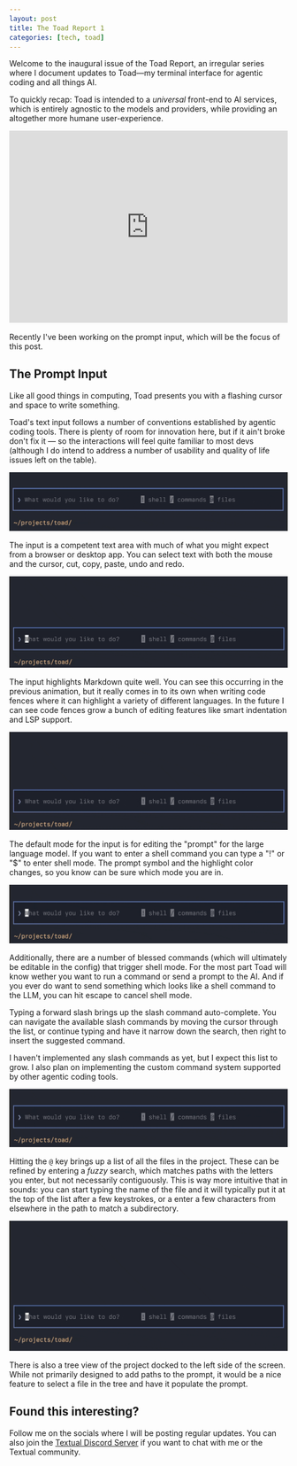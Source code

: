 ```yaml
---
layout: post
title: The Toad Report 1
categories: [tech, toad]
---
```


Welcome to the inaugural issue of the Toad Report, an irregular series where I document updates to Toad&mdash;my terminal interface for agentic coding and all things AI.

To quickly recap: Toad is intended to a *universal* front-end to AI services, which is entirely agnostic to the models and providers, while providing an altogether more humane user-experience.

<iframe width="100%" style="aspect-ratio:16/11;" src="https://www.youtube.com/embed/fSE44AuiC8k" title="Toad Report 1 - video demonstration" frameborder="0" allow="accelerometer; autoplay; clipboard-write; encrypted-media; gyroscope; picture-in-picture; web-share" referrerpolicy="strict-origin-when-cross-origin" allowfullscreen></iframe>

Recently I've been working on the prompt input, which will be the focus of this post.

## The Prompt Input

Like all good things in computing, Toad presents you with a flashing cursor and space to write something.

Toad's text input follows a number of conventions established by agentic coding tools.
There is plenty of room for innovation here, but if it ain't broke don't fix it &mdash; so the interactions will feel quite familiar to most devs (although I do intend to address a number of usability and quality of life issues left on the table).

![The flashing cursor is the software developer's chisel and the empty prompt their block of marble](../images/toadreport1/prompt.gif)

The input is a competent text area with much of what you might expect from a browser or desktop app.
You can select text with both the mouse and the cursor, cut, copy, paste, undo and redo.

![Toad Text Area](../images/toadreport1/babies.gif)

The input highlights Markdown quite well.
You can see this occurring in the previous animation, but it really comes in to its own when writing code fences where it can highlight a variety of different languages.
In the future I can see code fences grow a bunch of editing features like smart indentation and LSP support.

![Syntax highlighting](../images/toadreport1/fib.gif)

The default mode for the input is for editing the "prompt" for the large language model.
If you want to enter a shell command you can type a "!" or "$" to enter shell mode.
The prompt symbol and the highlight color changes, so you know can be sure which mode you are in.

![Shell commands](../images/toadreport1/shell.gif)

Additionally, there are a number of blessed commands (which will ultimately be editable in the config) that trigger shell mode.
For the most part Toad will know wether you want to run a command or send a prompt to the AI.
And if you ever do want to send something which looks like a shell command to the LLM, you can hit escape to cancel shell mode.

Typing a forward slash brings up the slash command auto-complete.
You can navigate the available slash commands by moving the cursor through the list, or continue typing and have it narrow down the search, then right to insert the suggested command.

I haven't implemented any slash commands as yet, but I expect this list to grow.
I also plan on implementing the custom command system supported by other agentic coding tools.

![Slash commands](../images/toadreport1/slash.gif)

Hitting the `@` key brings up a list of all the files in the project.
These can be refined by entering a *fuzzy* search, which matches paths with the letters you enter, but not necessarily contiguously.
This is way more intuitive that in sounds: you can start typing the name of the file and it will typically put it at the top of the list after a few keystrokes, or a enter a few characters from elsewhere in the path to match a subdirectory.

![Files](../images/toadreport1/files.gif)

There is also a tree view of the project docked to the left side of the screen.
While not primarily designed to add paths to the prompt, it would be a nice feature to select a file in the tree and have it populate the prompt.

## Found this interesting?

Follow me on the socials where I will be posting regular updates.
You can also join the [Textual Discord Server](https://discord.gg/Enf6Z3qhVr) if you want to chat with me or the Textual community.
